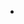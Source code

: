 -

<!---
rajyalakshmiperala57/rajyalakshmiperala57 is a ✨ special ✨ repository because its `README.md` (this file) appears on your GitHub profile.
You can click the Preview link to take a look at your changes.
--->
